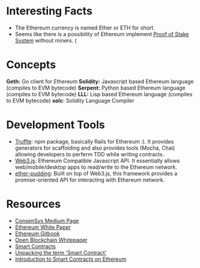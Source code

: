 # Interesting Facts

- The Ethereum currency is named Ether or ETH for short.
- Seems like there is a possibility of Ethereum implement [Proof of Stake System](http://consensys.github.io/developers/articles/101-noob-intro/#parti) without miners. (

# Concepts

**Geth:** Go client for Ethereum
**Solidity:** Javascript based Ethereum language (compiles to EVM bytecode)
**Serpent:** Python based Ethereum language (compiles to EVM bytecode)
**LLL:** Lisp based Ethereum language (compiles to EVM bytecode)
**solc**: Solidity Language Compiler

# Development Tools

- [Truffle](https://github.com/ConsenSys/truffle): npm package, basically Rails for Ethereum :). It provides generators for scaffolding and also provides tools (Mocha, Chai) allowing developers to perferm TDD while writing contracts.
- [Web3.js](https://github.com/ethereum/web3.js): Ethereum Compatible Javascript API. It essentially allows web/mobile/desktop apps to read/write to the Ethereum network.
- [ether-pudding](https://github.com/ConsenSys/ether-pudding): Built on top of Web3.js, this framework provides a promise-oriented API for interacting with Ethereum network.

# Resources

- [ConsenSys Medium Page](https://medium.com/@ConsenSys)
- [Ethereum White Paper](https://github.com/ethereum/wiki/wiki/White-Paper)
- [Ethereum Gitbook](https://ethereum.gitbooks.io/frontier-guide/content/)
- [Open Blockchain Whitepaper](https://github.com/openblockchain/obc-docs/blob/master/whitepaper.md)
- [Smart Contracts](https://en.wikipedia.org/wiki/Smart_contract)
- [Unpacking the term 'Smart Contract'](https://medium.com/@ConsenSys/unpacking-the-term-smart-contract-dc8ac8afc0ef#.nwwco4hrz)
- [Introduction to Smart Contracts on Ethereum](http://consensys.github.io/developers/articles/101-noob-intro/#parti)
